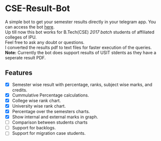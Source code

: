 # CSE-Result-Bot

A simple bot to get your semester results directly in your telegram app. You can access the bot [here](https://t.me/cseresult_bot).     
Up till now this bot works for B.Tech(CSE) <i>2017 batch</i> students of affiliated colleges of IPU.  
Feel free to ask any doubt or questions.  
I converted the results pdf to text files for faster execution of the queries.  
<b>Note:</b> Currently the bot does support results of USIT stdents as they have a seperate result PDF.
## Features
- [x] Semester wise result with percentage, ranks, subject wise marks, and credits.
- [x] Cummulative Percentage calculations.
- [x] College wise rank chart.
- [x] University wise rank chart.
- [x] Percentage over the semesters charts.
- [x] Show internal and external marks in graph.
- [ ] Comparison between students charts
- [ ] Support for backlogs.
- [ ] Support for migration case students.
